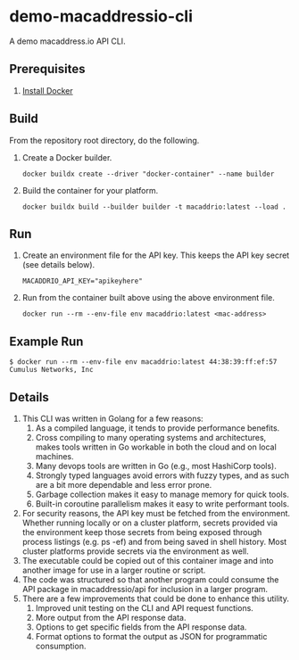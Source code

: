 # demo-macaddressio-cli
A demo macaddress.io API CLI.

## Prerequisites

1. [Install Docker](https://docs.docker.com/get-docker/)

## Build

From the repository root directory, do the following.

1. Create a Docker builder.

   ```
   docker buildx create --driver "docker-container" --name builder
   ```

2. Build the container for your platform.

   ```
   docker buildx build --builder builder -t macaddrio:latest --load .
   ```

## Run

1. Create an environment file for the API key.
   This keeps the API key secret (see details below).

   ```env
   MACADDRIO_API_KEY="apikeyhere"
   ```

2. Run from the container built above using the above environment file.

   ```
   docker run --rm --env-file env macaddrio:latest <mac-address>
   ```

## Example Run

```
$ docker run --rm --env-file env macaddrio:latest 44:38:39:ff:ef:57
Cumulus Networks, Inc
```

## Details

1. This CLI was written in Golang for a few reasons:
   1. As a compiled language, it tends to provide performance benefits.
   2. Cross compiling to many operating systems and architectures,
      makes tools written in Go workable in both the cloud and on local machines.
   3. Many devops tools are written in Go (e.g., most HashiCorp tools).
   4. Strongly typed languages avoid errors with fuzzy types,
      and as such are a bit more dependable and less error prone.
   5. Garbage collection makes it easy to manage memory for quick tools.
   6. Built-in coroutine parallelism makes it easy to write performant tools.
2. For security reasons, the API key must be fetched from the environment.
   Whether running locally or on a cluster platform, secrets provided via the
   environment keep those secrets from being exposed through process listings
   (e.g. ps -ef) and from being saved in shell history. Most cluster platforms
   provide secrets via the environment as well.
3. The executable could be copied out of this container image and into another
   image for use in a larger routine or script.
4. The code was structured so that another program could consume the API package
   in macaddressio/api for inclusion in a larger program.
5. There are a few improvements that could be done to enhance this utility.
   1. Improved unit testing on the CLI and API request functions.
   2. More output from the API response data.
   3. Options to get specific fields from the API response data.
   4. Format options to format the output as JSON for programmatic consumption.
